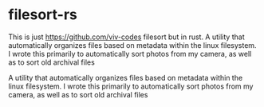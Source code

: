 # filesort-rs

This is just https://github.com/viv-codes filesort but in rust. A utility that automatically organizes files based on metadata within the linux filesystem. I wrote this primarily to automatically sort photos from my camera, as well as to sort old archival files 

A utility that automatically organizes files based on metadata within the linux filesystem. I wrote this primarily to automatically sort photos from my camera, as well as to sort old archival files 
